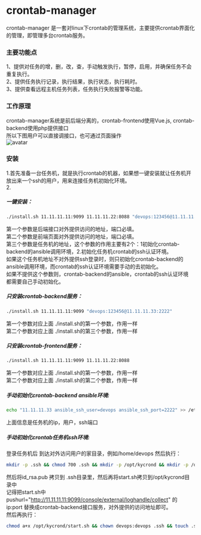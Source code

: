 # crontab-manager
crontab-manager 是一套对linux下crontab的管理系统，主要提供crontab界面化的管理，即管理多台crontab服务。<br />
### 主要功能点
1、提供对任务的增，删，改，查，手动触发执行，暂停，启用，并确保任务不会重复执行。<br />
2、提供任务执行记录，执行结果，执行状态，执行耗时。<br />
3、提供查看远程主机任务列表，任务执行失败报警等功能。<br />
### 工作原理
crontab-manager系统是前后端分离的，crontab-frontend使用Vue.js, crontab-backend使用php提供接口<br />
所以下图用户可以直接调接口，也可通过页面操作<br />
![avatar](https://github.com/kaiyuan-finance/crontab-manager/blob/master/Arch.png)

### 安装
1.首先准备一台任务机，就是执行crontab的机器，如果想一键安装就让任务机开放出来一个ssh的用户，用来连接任务机初始化环境。<br />
2.
##### 一键安装：
```bash
./install.sh 11.11.11.11:9099 11.11.11.22:8088 "devops:123456@11.11.11.33:2222"
```
第一个参数是后端接口对外提供访问的地址，端口必填。<br />
第二个参数是前端页面对外提供访问的地址，端口必填。<br />
第三个参数是任务机的地址，这个参数的作用主要有2个：1初始化crontab-backend的ansible调用环境，2.初始化任务机crontab的ssh认证环境。<br />
如果这个任务机地址不对外提供ssh登录时，则只初始化crontab-backend的ansible调用环境，而crontab的ssh认证环境需要手动的去初始化。<br />
如果不提供这个参数则，crontab-backend的ansible，crontab的ssh认证环境 都需要自己手动初始化。<br />

##### 只安装crontab-backend服务：
```bash
./install.sh 11.11.11.11:9099 "devops:123456@11.11.11.33:2222"
```
第一个参数对应上面 ./install.sh的第一个参数，作用一样<br />
第二个参数对应上面 ./install.sh的第三个参数，作用一样<br />

##### 只安装crontab-frontend服务：
```bash
./install.sh 11.11.11.11:9099 11.11.11.22:8088
```
第一个参数对应上面 ./install.sh的第一个参数，作用一样<br />
第二个参数对应上面 ./install.sh的第二个参数，作用一样<br />

##### 手动初始化crontab-backend ansible环境:
```bash
echo "11.11.11.33 ansible_ssh_user=devops ansible_ssh_port=2222" >> /etc/ansible/hosts
```
上面信息是任务机的ip，用户，ssh端口<br />

##### 手动初始化crontab任务机ssh环境:
登录任务机后 到达对外访问用户的家目录，例如/home/devops
然后执行：
```bash
mkdir -p .ssh && chmod 700 .ssh && mkdir -p /opt/kycrond && mkdir -p /opt/kycrond/logs && mkdir -p /opt/kycrond/locks  && chown -R devops: /opt/kycrond
```
然后将id_rsa.pub 拷贝到 .ssh目录里，然后再将start.sh拷贝到/opt/kycrond目录中 <br />
记得把start.sh中pushurl="http://11.11.11.11:9099/console/external/loghandle/collect" 的
ip:port 替换成crontab-backend接口服务，对外提供的访问地址即可。<br />
然后再执行：<br />
```bash
chmod a+x /opt/kycrond/start.sh && chown devops:devops .ssh && touch .ssh/authorized_keys && chmod 600 .ssh/authorized_keys && cat .ssh/id_rsa.pub >> .ssh/authorized_keys
```










